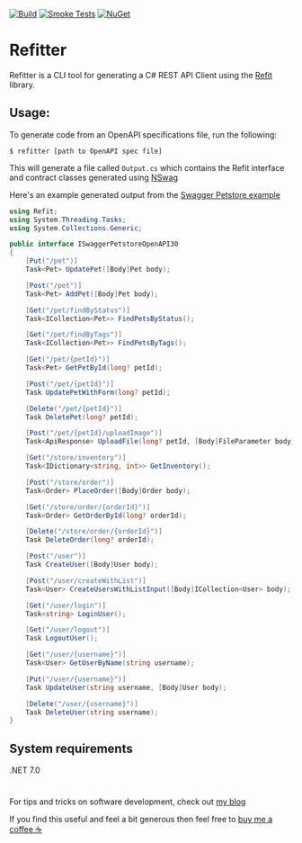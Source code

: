 [![Build](https://github.com/christianhelle/refitter/actions/workflows/build.yml/badge.svg)](https://github.com/christianhelle/refitter/actions/workflows/build.yml)
[![Smoke Tests](https://github.com/christianhelle/refitter/actions/workflows/smoke-tests.yml/badge.svg)](https://github.com/christianhelle/refitter/actions/workflows/smoke-tests.yml)
[![NuGet](https://img.shields.io/nuget/v/refitter.svg?style=flat-square)](http://www.nuget.org/packages/refitter)

# Refitter
Refitter is a CLI tool for generating a C# REST API Client using the [Refit](https://github.com/reactiveui/refit) library. 

## Usage:

To generate code from an OpenAPI specifications file, run the following:

```
$ refitter [path to OpenAPI spec file]
```

This will generate a file called `Output.cs` which contains the Refit interface and contract classes generated using [NSwag](https://github.com/RicoSuter/NSwag)


Here's an example generated output from the [Swagger Petstore example](https://petstore3.swagger.io)

```cs
using Refit;
using System.Threading.Tasks;
using System.Collections.Generic;

public interface ISwaggerPetstoreOpenAPI30
{
    [Put("/pet")]
    Task<Pet> UpdatePet([Body]Pet body);

    [Post("/pet")]
    Task<Pet> AddPet([Body]Pet body);

    [Get("/pet/findByStatus")]
    Task<ICollection<Pet>> FindPetsByStatus();

    [Get("/pet/findByTags")]
    Task<ICollection<Pet>> FindPetsByTags();

    [Get("/pet/{petId}")]
    Task<Pet> GetPetById(long? petId);

    [Post("/pet/{petId}")]
    Task UpdatePetWithForm(long? petId);

    [Delete("/pet/{petId}")]
    Task DeletePet(long? petId);

    [Post("/pet/{petId}/uploadImage")]
    Task<ApiResponse> UploadFile(long? petId, [Body]FileParameter body);

    [Get("/store/inventory")]
    Task<IDictionary<string, int>> GetInventory();

    [Post("/store/order")]
    Task<Order> PlaceOrder([Body]Order body);

    [Get("/store/order/{orderId}")]
    Task<Order> GetOrderById(long? orderId);

    [Delete("/store/order/{orderId}")]
    Task DeleteOrder(long? orderId);

    [Post("/user")]
    Task CreateUser([Body]User body);

    [Post("/user/createWithList")]
    Task<User> CreateUsersWithListInput([Body]ICollection<User> body);

    [Get("/user/login")]
    Task<string> LoginUser();

    [Get("/user/logout")]
    Task LogoutUser();

    [Get("/user/{username}")]
    Task<User> GetUserByName(string username);

    [Put("/user/{username}")]
    Task UpdateUser(string username, [Body]User body);

    [Delete("/user/{username}")]
    Task DeleteUser(string username);
}
```

## System requirements
.NET 7.0

#

For tips and tricks on software development, check out [my blog](https://christianhelle.com)

If you find this useful and feel a bit generous then feel free to [buy me a coffee ☕](https://www.buymeacoffee.com/christianhelle)
